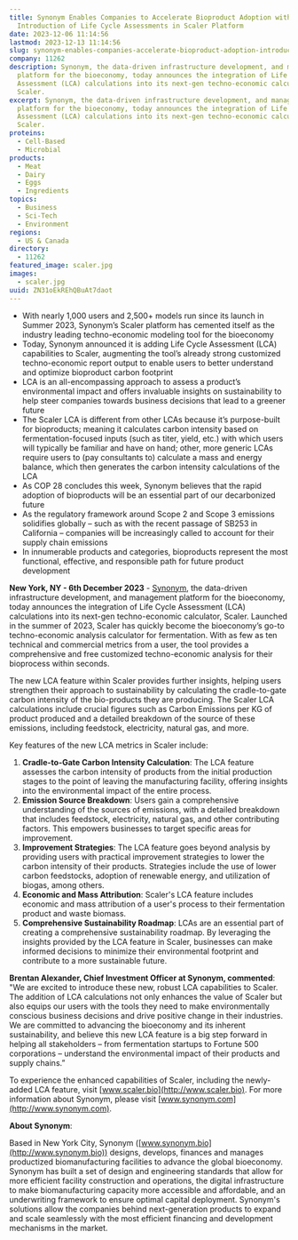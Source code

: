 ```yaml
---
title: Synonym Enables Companies to Accelerate Bioproduct Adoption with
  Introduction of Life Cycle Assessments in Scaler Platform
date: 2023-12-06 11:14:56
lastmod: 2023-12-13 11:14:56
slug: synonym-enables-companies-accelerate-bioproduct-adoption-introduction-life-cycle-assessments-scaler-platform
company: 11262
description: Synonym, the data-driven infrastructure development, and management
  platform for the bioeconomy, today announces the integration of Life Cycle
  Assessment (LCA) calculations into its next-gen techno-economic calculator,
  Scaler.
excerpt: Synonym, the data-driven infrastructure development, and management
  platform for the bioeconomy, today announces the integration of Life Cycle
  Assessment (LCA) calculations into its next-gen techno-economic calculator,
  Scaler.
proteins:
  - Cell-Based
  - Microbial
products:
  - Meat
  - Dairy
  - Eggs
  - Ingredients
topics:
  - Business
  - Sci-Tech
  - Environment
regions:
  - US & Canada
directory:
  - 11262
featured_image: scaler.jpg
images:
  - scaler.jpg
uuid: ZN31oEkREhQBuAt7daot
---
```

* With nearly 1,000 users and 2,500+ models run since its launch in Summer 2023, Synonym’s Scaler platform has cemented itself as the industry leading techno-economic modeling tool for the bioeconomy
* Today, Synonym announced it is adding Life Cycle Assessment (LCA) capabilities to Scaler, augmenting the tool’s already strong customized techno-economic report output to enable users to better understand and optimize bioproduct carbon footprint
* LCA is an all-encompassing approach to assess a product’s environmental impact and offers invaluable insights on sustainability to help steer companies towards business decisions that lead to a greener future
* The Scaler LCA is different from other LCAs because it’s purpose-built for bioproducts; meaning it calculates carbon intensity based on fermentation-focused inputs (such as titer, yield, etc.) with which users will typically be familiar and have on hand; other, more generic LCAs require users to (pay consultants to) calculate a mass and energy balance, which then generates the carbon intensity calculations of the LCA
* As COP 28 concludes this week, Synonym believes that the rapid adoption of bioproducts will be an essential part of our decarbonized future
* As the regulatory framework around Scope 2 and Scope 3 emissions solidifies globally – such as with the recent passage of SB253 in California – companies will be increasingly called to account for their supply chain emissions
* In innumerable products and categories, bioproducts represent the most functional, effective, and responsible path for future product development

**New York, NY - 6th December 2023** - [Synonym](https://synonym.bio/), the data-driven infrastructure development, and management platform for the bioeconomy, today announces the integration of Life Cycle Assessment (LCA) calculations into its next-gen techno-economic calculator, Scaler. Launched in the summer of 2023, Scaler has quickly become the bioeconomy’s go-to techno-economic analysis calculator for fermentation. With as few as ten technical and commercial metrics from a user, the tool provides a comprehensive and free customized techno-economic analysis for their bioprocess within seconds.

The new LCA feature within Scaler provides further insights, helping users strengthen their approach to sustainability by calculating the cradle-to-gate carbon intensity of the bio-products they are producing. The Scaler LCA calculations include crucial figures such as Carbon Emissions per KG of product produced and a detailed breakdown of the source of these emissions, including feedstock, electricity, natural gas, and more.

Key features of the new LCA metrics in Scaler include:

1. **Cradle-to-Gate Carbon Intensity Calculation**: The LCA feature assesses the carbon intensity of products from the initial production stages to the point of leaving the manufacturing facility, offering insights into the environmental impact of the entire process.
2. **Emission Source Breakdown**: Users gain a comprehensive understanding of the sources of emissions, with a detailed breakdown that includes feedstock, electricity, natural gas, and other contributing factors. This empowers businesses to target specific areas for improvement.
3. **Improvement Strategies**: The LCA feature goes beyond analysis by providing users with practical improvement strategies to lower the carbon intensity of their products. Strategies include the use of lower carbon feedstocks, adoption of renewable energy, and utilization of biogas, among others.
4. **Economic and Mass Attribution**: Scaler's LCA feature includes economic and mass attribution of a user's process to their fermentation product and waste biomass.
5. **Comprehensive Sustainability Roadmap**: LCAs are an essential part of creating a comprehensive sustainability roadmap. By leveraging the insights provided by the LCA feature in Scaler, businesses can make informed decisions to minimize their environmental footprint and contribute to a more sustainable future.

**Brentan Alexander, Chief Investment Officer at Synonym, commented**: "We are excited to introduce these new, robust LCA capabilities to Scaler. The addition of LCA calculations not only enhances the value of Scaler but also equips our users with the tools they need to make environmentally conscious business decisions and drive positive change in their industries. We are committed to advancing the bioeconomy and its inherent sustainability, and believe this new LCA feature is a big step forward in helping all stakeholders – from fermentation startups to Fortune 500 corporations – understand the environmental impact of their products and supply chains.”

To experience the enhanced capabilities of Scaler, including the newly-added LCA feature, visit [www.scaler.bio](http://www.scaler.bio). For more information about Synonym, please visit [www.synonym.com](http://www.synonym.com).

**About Synonym**:

Based in New York City, Synonym ([www.synonym.bio](http://www.synonym.bio)) designs, develops, finances and manages productized biomanufacturing facilities to advance the global bioeconomy. Synonym has built a set of design and engineering standards that allow for more efficient facility construction and operations, the digital infrastructure to make biomanufacturing capacity more accessible and affordable, and an underwriting framework to ensure optimal capital deployment. Synonym's solutions allow the companies behind next-generation products to expand and scale seamlessly with the most efficient financing and development mechanisms in the market.